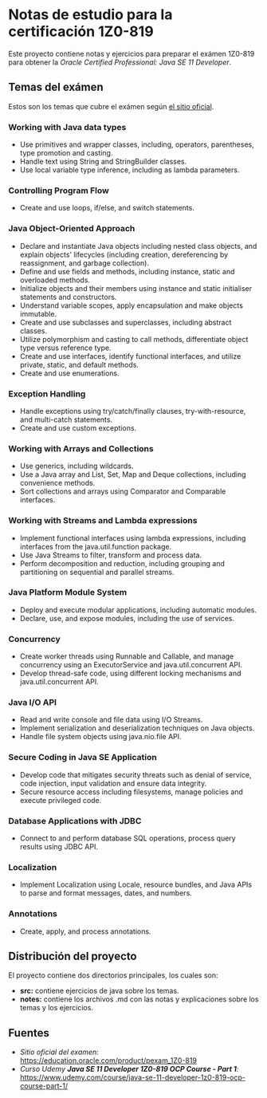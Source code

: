 # Notas de estudio para la certificación 1Z0-819

Este proyecto contiene notas y ejercicios para preparar el exámen 1Z0-819 para obtener la _Oracle Certified Professional: Java SE 11 Developer_. 

## Temas del exámen
Estos son los temas que cubre el exámen según [el sitio oficial][sitio examen].

### Working with Java data types

- Use primitives and wrapper classes, including, operators, parentheses, type promotion and casting.
- Handle text using String and StringBuilder classes.
- Use local variable type inference, including as lambda parameters.

### Controlling Program Flow

- Create and use loops, if/else, and switch statements.

### Java Object-Oriented Approach

- Declare and instantiate Java objects including nested class objects, and explain objects' lifecycles (including creation, dereferencing by reassignment, and garbage collection).
- Define and use fields and methods, including instance, static and overloaded methods.
- Initialize objects and their members using instance and static initialiser statements and constructors.
- Understand variable scopes, apply encapsulation and make objects immutable.
- Create and use subclasses and superclasses, including abstract classes.
- Utilize polymorphism and casting to call methods, differentiate object type versus reference type.
- Create and use interfaces, identify functional interfaces, and utilize private, static, and default methods.
- Create and use enumerations.

### Exception Handling

- Handle exceptions using try/catch/finally clauses, try-with-resource, and multi-catch statements.
- Create and use custom exceptions.

### Working with Arrays and Collections

- Use generics, including wildcards.
- Use a Java array and List, Set, Map and Deque collections, including convenience methods.
- Sort collections and arrays using Comparator and Comparable interfaces.

### Working with Streams and Lambda expressions

- Implement functional interfaces using lambda expressions, including interfaces from the java.util.function package.
- Use Java Streams to filter, transform and process data.
- Perform decomposition and reduction, including grouping and partitioning on sequential and parallel streams.

### Java Platform Module System

- Deploy and execute modular applications, including automatic modules.
- Declare, use, and expose modules, including the use of services.

### Concurrency

- Create worker threads using Runnable and Callable, and manage concurrency using an ExecutorService and java.util.concurrent API.
- Develop thread-safe code, using different locking mechanisms and java.util.concurrent API.

### Java I/O API

- Read and write console and file data using I/O Streams.
- Implement serialization and deserialization techniques on Java objects.
- Handle file system objects using java.nio.file API.

### Secure Coding in Java SE Application

- Develop code that mitigates security threats such as denial of service, code injection, input validation and ensure data integrity.
- Secure resource access including filesystems, manage policies and execute privileged code.

### Database Applications with JDBC

- Connect to and perform database SQL operations, process query results using JDBC API.

### Localization

- Implement Localization using Locale, resource bundles, and Java APIs to parse and format messages, dates, and numbers.

### Annotations

- Create, apply, and process annotations.

## Distribución del proyecto

El proyecto contiene dos directorios principales, los cuales son:
- __src:__ contiene ejercicios de java sobre los temas.
- __notes:__ contiene los archivos .md con las notas y explicaciones sobre los temas y los ejercicios.

## Fuentes

- _Sitio oficial del examen:_ https://education.oracle.com/product/pexam_1Z0-819
- _Curso Udemy __Java SE 11 Developer 1Z0-819 OCP Course - Part 1__:_ https://www.udemy.com/course/java-se-11-developer-1z0-819-ocp-course-part-1/   

[sitio examen]:https://education.oracle.com/product/pexam_1Z0-819